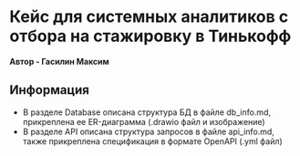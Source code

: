 # Кейс для системных аналитиков с отбора на стажировку в Тинькофф
**Автор - Гасилин Максим**

## Информация
* В разделе Database описана структура БД в файле db_info.md, прикреплена ее ER-диаграмма (.drawio файл и изображение)
* В разделе API описана структура запросов в файле api_info.md, также прикреплена спецификация в формате OpenAPI (.yml файл)
